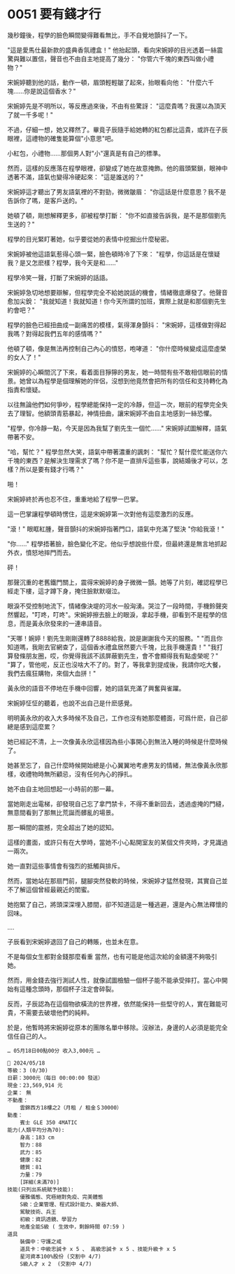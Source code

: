 # 0051 要有錢才行

幾秒鐘後，程學的臉色瞬間變得難看無比，手不自覺地顫抖了一下。

"這是愛馬仕最新款的盛典香氛禮盒！"
他抬起頭，看向宋婉婷的目光透着一絲震驚與難以置信，聲音也不由自主地提高了幾分：
"你管六千塊的東西叫做小禮物？"

宋婉婷聽到他的話，動作一頓，眉頭輕輕皺了起來，抬眼看向他：
"什麼六千塊……你是說這個香水？"

宋婉婷先是不明所以，等反應過來後，不由有些驚訝：
"這麼貴嗎？我還以為頂天了就一千多呢！"

不過，仔細一想，她又釋然了。畢竟子辰隨手給她轉的紅包都比這貴，或許在子辰眼裡，這禮物的確隻能算個"小意思"吧。

小紅包，小禮物……那個男人對"小"還真是有自己的標準。

然而，這樣的反應落在程學眼裡，卻變成了她在故意掩飾。他的眉頭緊鎖，眼神中透著不滿，語氣也變得冷硬起來：
"這是誰送的？"

宋婉婷這才聽出了男友語氣裡的不對勁，微微皺眉：
"你這話是什麼意思？我不是告訴你了嗎，是客戶送的。"

她頓了頓，剛想解釋更多，卻被程學打斷：
"你不如直接告訴我，是不是那個劉先生送的？"

程學的目光緊盯著她，似乎要從她的表情中挖掘出什麼秘密。

宋婉婷被他這語氣惹得心頭一緊，臉色頓時冷了下來：
"程學，你這話是在懷疑我？是又怎麽樣？程學，我今天是和……"

程學冷笑一聲，打斷了宋婉婷的話語。

宋婉婷急切地想要辯解，但程學完全不給她說話的機會，情緒徹底爆發了。他聲音愈加尖銳：
"我就知道！我就知道！你今天所謂的加班，實際上就是和那個劉先生約會吧？"

程學的臉色已經扭曲成一副痛苦的模樣，氣得渾身顫抖：
"宋婉婷，這樣做對得起我嗎？對得起我們五年的感情嗎？"

他頓了頓，像是無法再控制自己內心的憤怒，咆哮道：
"你什麼時候變成這麼虛榮的女人了！"

宋婉婷的心瞬間沉了下來，看着面目猙獰的男友，她一時間有些不敢相信眼前的情景。她曾以為程學是個理解她的伴侶，沒想到他竟然會把所有的信任和支持轉化為指責和懷疑。

以往無論他們如何爭吵，程學總能保持一定的冷靜，但這一次，眼前的程學完全失去了理智。他額頭青筋暴起，神情扭曲，讓宋婉婷不由自主地感到一絲恐懼。

"程學，你冷靜一點，今天是因為我幫了劉先生一個忙……"
宋婉婷試圖解釋，語氣帶著不安。

"哈，幫忙？"
程學忽然大笑，語氣中帶著濃重的諷刺：
"幫忙？幫什麼忙能送你六千塊的東西？是解決生理需求了嗎？你不是一直排斥這些事，說結婚後才可以，怎樣？所以是要有錢才行嗎？"

啪！

宋婉婷終於再也忍不住，重重地給了程學一巴掌。

這一巴掌讓程學頓時愣住，這是宋婉婷第一次對他有這麼激烈的反應。

"滾！"
眼眶紅腫，聲音顫抖的宋婉婷指著門口，語氣中充滿了堅決
"你給我滾！"

"你……"
程學捂著臉，臉色變化不定。他似乎想說些什麼，但最終還是無言地抓起外衣，憤怒地摔門而去。

砰！

那聲沉重的老舊鐵門關上，震得宋婉婷的身子微微一顫。她等了片刻，確認程學已經走下樓，這才蹲下身，掩住臉默默啜泣。

眼淚不受控制地流下，情緒像決堤的河水一般洶湧。哭泣了一段時間，手機鈴聲突然響起，"叮咚，叮咚"。宋婉婷擦去臉上的眼淚，拿起手機，卻看到不是程學的信息，而是黃永欣發來的一連串語音。

"天哪！婉婷！劉先生剛剛還轉了8888給我，說是謝謝我今天的服務。"
"而且你知道嗎，我剛去官網查了，這個香水禮盒居然要六千塊，比我手機還貴！"
"我打算發條朋友圈，哎，你覺得我該不該屏蔽劉先生，會不會顯得我有點虛榮呢？"
"算了，管他呢，反正也沒啥大不了的。對了，等我拿到提成後，我請你吃大餐，我們去瘋狂購物，來個大血拼！"

黃永欣的語音不停地在手機中回響，她的語氣充滿了興奮與雀躍。

宋婉婷怔怔的聽着，也說不出自己是什麽感覺。

明明黃永欣的收入大多時候不及自己，工作也沒有她那麼體面，可爲什麽，自己卻總是感到這麼累？

她已經記不清，上一次像黃永欣這樣因為些小事開心到無法入睡的時候是什麼時候了。

她甚至忘了，自己什麼時候開始總是小心翼翼地考慮男友的情緒，無法像黃永欣那樣，收禮物時無所顧忌，沒有任何內心的掙扎。

她不由自主地回想起一小時前的那一幕。

當她剛走出電梯，卻發現自己忘了拿門禁卡，不得不重新回去，透過虛掩的門縫，無意間看到了那無比荒誕而髒亂的場景。

那一瞬間的震撼，完全超出了她的認知。

這樣的畫面，或許只有在大學時，當她不小心點開室友的某個文件夾時，才見識過一兩次。

她一直對這些事情會有強烈的抵觸與排斥。

然而，當她站在那扇門前，腿腳突然發軟的時候，宋婉婷才猛然發現，其實自己並不了解這個曾經最親近的閨蜜。

她抱緊了自己，將頭深深埋入膝間，卻不知道這是一種逃避，還是內心無法釋懷的回味。

....

子辰看到宋婉婷退回了自己的轉賬，也並未在意。

不是每個女生都對金錢那麼看重
當然，也有可能是他這次給的金額還不夠吸引她。

然而，用金錢去強行測試人性，就像試圖檢驗一個杯子能不能承受摔打。當心中開始有這種念頭時，那個杯子注定會碎裂。

反而，子辰認為在這個物欲橫流的世界裡，依然能保持一些堅守的人，實在難能可貴，不需要去破壞他們的純粹。

於是，他暫時將宋婉婷從原本的團隊名單中移除。沒辦法，身邊的人必須是能完全信任自己的人。

`… 05月18日00點00分 收入3,000元 …`

```
📰 2024/05/18
等級：3 (0/30)
日薪：3000元（每日 00:00:00 發送）
現金：23,569,914 元
企業： 無
不動產：
    雲錦西方18樓之2（月租 / 租金＄30000）
動產：
    賓士 GLE 350 4MATIC
能力(人類平均分為70):
    身高：183 cm
    智力：88
    武力：85
    健康：82
    體質：81
    力量：79
    [詳細(未滿70)]
技能(只列出系統賦予技能):
    優雅儀態、究極絕對免疫、完美體態
    S級：企業管理、程式設計能力、樂器大師、
    駕駛技術、兵王
    初級：資訊透鏡、學習力
    地產全能S級 ( 生效中，剩餘時間 07:59 )
道具
    裝備中：守護之戒
    道具卡：中級忠誠卡 x 5 、 高級忠誠卡 x 5 、技能升級卡 x 5
    星河資本100%股份 (交割中 4/7)
    S級人才 x 2  (交割中 4/7)
```